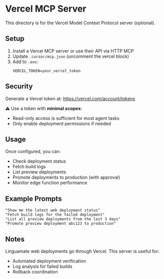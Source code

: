 # Vercel MCP Server

This directory is for the Vercel Model Context Protocol server (optional).

## Setup

1. Install a Vercel MCP server or use their API via HTTP MCP
2. Update `.cursor/mcp.json` (uncomment the vercel block)
3. Add to `.env`:
   ```
   VERCEL_TOKEN=your_vercel_token
   ```

## Security

Generate a Vercel token at: https://vercel.com/account/tokens

⚠️ Use a token with **minimal scopes**:
- Read-only access is sufficient for most agent tasks
- Only enable deployment permissions if needed

## Usage

Once configured, you can:
- Check deployment status
- Fetch build logs
- List preview deployments
- Promote deployments to production (with approval)
- Monitor edge function performance

## Example Prompts

```
"Show me the latest web deployment status"
"Fetch build logs for the failed deployment"
"List all preview deployments from the last 3 days"
"Promote preview deployment abc123 to production"
```

## Notes

Linguamate web deployments go through Vercel. This server is useful for:
- Automated deployment verification
- Log analysis for failed builds
- Rollback coordination
